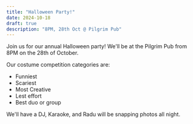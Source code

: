 ```yaml
---
title: "Halloween Party!"
date: 2024-10-18
draft: true
description: "8PM, 28th Oct @ Pilgrim Pub"
---
```

Join us for our annual Halloween party! We'll be at the Pilgrim Pub from 8PM on the 28th of October.

Our costume competition categories are:

- Funniest
- Scariest
- Most Creative
- Lest effort
- Best duo or group

We'll have a DJ, Karaoke, and Radu will be snapping photos all night.
